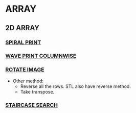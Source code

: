 # ARRAY


## 2D ARRAY

### <a href="https://github.com/sanya2508/Arrays/blob/master/spiral%20print.cpp">SPIRAL PRINT</a>

### <a href="https://github.com/sanya2508/Arrays/blob/master/waveprint_columnwise.cpp">WAVE PRINT COLUMNWISE</a>

### <a href="https://github.com/sanya2508/Arrays/blob/master/rotate%20image.cpp">ROTATE IMAGE</a>
 * Other method: 
    * Reverse all the rows. STL also have reverse method.
    * Take transpose.

### <a href="https://github.com/sanya2508/Arrays/blob/master/staircase.cpp">STAIRCASE SEARCH</a>
